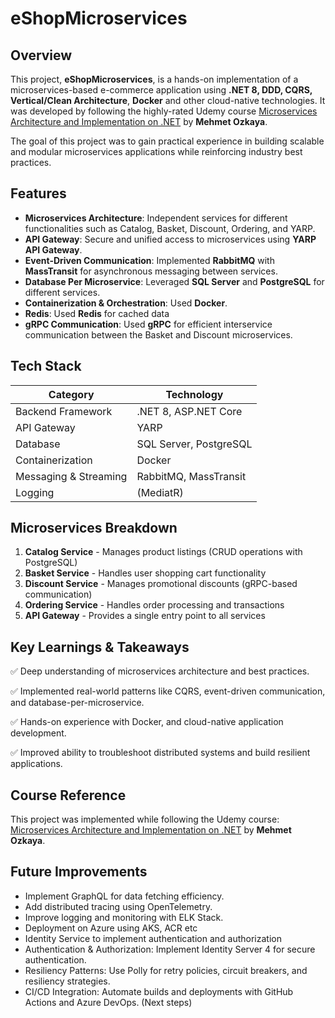 # eShopMicroservices

## Overview

This project, **eShopMicroservices**, is a hands-on implementation of a microservices-based e-commerce application using **.NET 8, DDD, CQRS, Vertical/Clean Architecture**, **Docker** and other cloud-native technologies. It was developed by following the highly-rated Udemy course [Microservices Architecture and Implementation on .NET](https://www.udemy.com/course/microservices-architecture-and-implementation-on-dotnet/) by **Mehmet Ozkaya**.

The goal of this project was to gain practical experience in building scalable and modular microservices applications while reinforcing industry best practices.

## Features

- **Microservices Architecture**: Independent services for different functionalities such as Catalog, Basket, Discount, Ordering, and YARP.
- **API Gateway**: Secure and unified access to microservices using **YARP API Gateway**.
- **Event-Driven Communication**: Implemented **RabbitMQ** with **MassTransit** for asynchronous messaging between services.
- **Database Per Microservice**: Leveraged **SQL Server** and **PostgreSQL** for different services.
- **Containerization & Orchestration**: Used **Docker**.
- **Redis**: Used **Redis** for cached data
- **gRPC Communication**: Used **gRPC** for efficient interservice communication between the Basket and Discount microservices.


## Tech Stack

| Category               | Technology |
|------------------------|------------|
| Backend Framework      | .NET 8, ASP.NET Core |
| API Gateway           | YARP | Design Patterns |
| Database     | SQL Server, PostgreSQL |
| Containerization       | Docker |
| Messaging & Streaming  | RabbitMQ, MassTransit |
| Logging   | (MediatR)

## Microservices Breakdown

1. **Catalog Service** - Manages product listings (CRUD operations with PostgreSQL)
2. **Basket Service** - Handles user shopping cart functionality
3. **Discount Service** - Manages promotional discounts (gRPC-based communication)
4. **Ordering Service** - Handles order processing and transactions
5. **API Gateway** - Provides a single entry point to all services

## Key Learnings & Takeaways

✅ Deep understanding of microservices architecture and best practices.

✅ Implemented real-world patterns like CQRS, event-driven communication, and database-per-microservice.

✅ Hands-on experience with Docker, and cloud-native application development.

✅ Improved ability to troubleshoot distributed systems and build resilient applications.

## Course Reference
This project was implemented while following the Udemy course:
[Microservices Architecture and Implementation on .NET](https://www.udemy.com/course/microservices-architecture-and-implementation-on-dotnet/) by **Mehmet Ozkaya**.

## Future Improvements
- Implement GraphQL for data fetching efficiency.
- Add distributed tracing using OpenTelemetry.
- Improve logging and monitoring with ELK Stack.
- Deployment on Azure using AKS, ACR etc
- Identity Service to implement authentication and authorization
- Authentication & Authorization: Implement Identity Server 4 for secure authentication.
- Resiliency Patterns: Use Polly for retry policies, circuit breakers, and resiliency strategies.
- CI/CD Integration: Automate builds and deployments with GitHub Actions and Azure DevOps. (Next steps)
